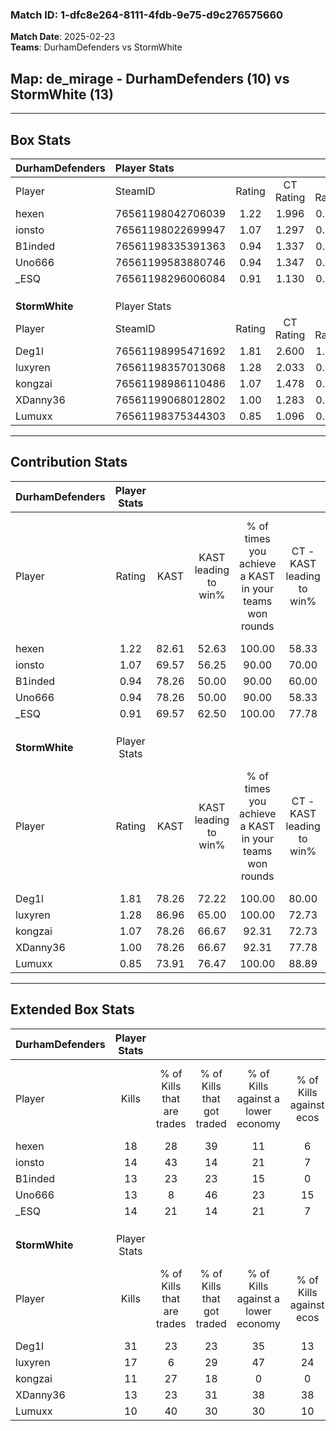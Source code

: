 ### Match ID: 1-dfc8e264-8111-4fdb-9e75-d9c276575660  
**Match Date**: 2025-02-23  
**Teams**: DurhamDefenders vs StormWhite  

## **Map**: de_mirage - DurhamDefenders (10) vs StormWhite (13)  
---  

## Box Stats  

| **DurhamDefenders** | Player Stats      |        |           |          |       |       |       |         |        |      |     |
| :- | :- | :-: | :-: | :-: | :-: | :-: | :-: | :-: | :-: | :-: | :-: |
| Player              | SteamID           | Rating | CT Rating | T Rating | KAST  |  ADR  | Kills | Assists | Deaths | K/D  | HS% |
| hexen               | 76561198042706039 |  1.22  |   1.996   |  0.571   | 82.61 | 77.7  |  18   |    6    |   17   | 1.06 | 16  |
| ionsto              | 76561198022699947 |  1.07  |   1.297   |  0.788   | 69.57 | 70.9  |  14   |    7    |   12   | 1.17 | 42  |
| B1inded             | 76561198335391363 |  0.94  |   1.337   |  0.851   | 78.26 | 68.3  |  13   |    4    |   18   | 0.72 | 69  |
| Uno666              | 76561199583880746 |  0.94  |   1.347   |  0.789   | 78.26 | 57.5  |  13   |    1    |   16   | 0.81 | 69  |
| _ESQ                | 76561198296006084 |  0.91  |   1.130   |  0.822   | 69.57 | 72.1  |  14   |    6    |   19   | 0.74 | 50  |
|                     |                   |        |           |          |       |       |       |         |        |      |     |
|                     |                   |        |           |          |       |       |       |         |        |      |     |
|                     |                   |        |           |          |       |       |       |         |        |      |     |
| **StormWhite**      | Player Stats      |        |           |          |       |       |       |         |        |      |     |
| Player              | SteamID           | Rating | CT Rating | T Rating | KAST  |  ADR  | Kills | Assists | Deaths | K/D  | HS% |
| Deg1l               | 76561198995471692 |  1.81  |   2.600   |  1.220   | 78.26 | 120.4 |  31   |    5    |   17   | 1.82 | 54  |
| luxyren             | 76561198357013068 |  1.28  |   2.033   |  0.729   | 86.96 | 77.0  |  17   |    6    |   14   | 1.21 | 76  |
| kongzai             | 76561198986110486 |  1.07  |   1.478   |  0.790   | 78.26 | 83.0  |  11   |    9    |   12   | 0.92 | 63  |
| XDanny36            | 76561199068012802 |  1.00  |   1.283   |  0.965   | 78.26 | 57.1  |  13   |    5    |   14   | 0.93 |  7  |
| Lumuxx              | 76561198375344303 |  0.85  |   1.096   |  0.808   | 73.91 | 61.8  |  10   |    6    |   15   | 0.67 | 50  |
---  

## Contribution Stats  

| **DurhamDefenders** | Player Stats |       |                      |                                                        |                           |                                                             |                          |                                                            |
| :- | :-: | :-: | :-: | :-: | :-: | :-: | :-: | :-: |
| Player              |    Rating    | KAST  | KAST leading to win% | % of times you achieve a KAST in your teams won rounds | CT - KAST leading to win% | CT - % of times you achieve a KAST in your teams won rounds | T - KAST leading to win% | T - % of times you achieve a KAST in your teams won rounds |
| hexen               |     1.22     | 82.61 |        52.63         |                         100.00                         |           58.33           |                           100.00                            |          42.86           |                           100.00                           |
| ionsto              |     1.07     | 69.57 |        56.25         |                         90.00                          |           70.00           |                           100.00                            |          33.33           |                           66.67                            |
| B1inded             |     0.94     | 78.26 |        50.00         |                         90.00                          |           60.00           |                            85.71                            |          37.50           |                           100.00                           |
| Uno666              |     0.94     | 78.26 |        50.00         |                         90.00                          |           58.33           |                           100.00                            |          33.33           |                           66.67                            |
| _ESQ                |     0.91     | 69.57 |        62.50         |                         100.00                         |           77.78           |                           100.00                            |          42.86           |                           100.00                           |
|                     |              |       |                      |                                                        |                           |                                                             |                          |                                                            |
|                     |              |       |                      |                                                        |                           |                                                             |                          |                                                            |
|                     |              |       |                      |                                                        |                           |                                                             |                          |                                                            |
| **StormWhite**      | Player Stats |       |                      |                                                        |                           |                                                             |                          |                                                            |
| Player              |    Rating    | KAST  | KAST leading to win% | % of times you achieve a KAST in your teams won rounds | CT - KAST leading to win% | CT - % of times you achieve a KAST in your teams won rounds | T - KAST leading to win% | T - % of times you achieve a KAST in your teams won rounds |
| Deg1l               |     1.81     | 78.26 |        72.22         |                         100.00                         |           80.00           |                           100.00                            |          62.50           |                           100.00                           |
| luxyren             |     1.28     | 86.96 |        65.00         |                         100.00                         |           72.73           |                           100.00                            |          55.56           |                           100.00                           |
| kongzai             |     1.07     | 78.26 |        66.67         |                         92.31                          |           72.73           |                           100.00                            |          57.14           |                           80.00                            |
| XDanny36            |     1.00     | 78.26 |        66.67         |                         92.31                          |           77.78           |                            87.50                            |          55.56           |                           100.00                           |
| Lumuxx              |     0.85     | 73.91 |        76.47         |                         100.00                         |           88.89           |                           100.00                            |          62.50           |                           100.00                           |
---  

## Extended Box Stats  

| **DurhamDefenders** | Player Stats |                            |                            |                                    |                         |                              |                                 |        |                             |                                     |                          |                               |                            |
| :- | :-: | :-: | :-: | :-: | :-: | :-: | :-: | :-: | :-: | :-: | :-: | :-: | :-: |
| Player              |    Kills     | % of Kills that are trades | % of Kills that got traded | % of Kills against a lower economy | % of Kills against ecos | % of Kills that are flawless | % of Kills that are close duels | Deaths | % of Deaths that get traded | % of Deaths against a lower economy | % of Deaths against ecos | % of Deaths that are flawless | % of Deaths that are close |
| hexen               |      18      |             28             |             39             |                 11                 |            6            |              67              |                6                |   17   |             24              |                 12                  |            0             |              65               |             12             |
| ionsto              |      14      |             43             |             14             |                 21                 |            7            |              93              |                0                |   12   |              8              |                 17                  |            0             |              83               |             0              |
| B1inded             |      13      |             23             |             23             |                 15                 |            0            |              77              |                8                |   18   |             39              |                 17                  |            6             |              72               |             6              |
| Uno666              |      13      |             8              |             46             |                 23                 |           15            |              38              |               15                |   16   |             38              |                 19                  |            6             |              94               |             0              |
| _ESQ                |      14      |             21             |             14             |                 21                 |            7            |              71              |                7                |   19   |             16              |                 11                  |            0             |              63               |             5              |
|                     |              |                            |                            |                                    |                         |                              |                                 |        |                             |                                     |                          |                               |                            |
|                     |              |                            |                            |                                    |                         |                              |                                 |        |                             |                                     |                          |                               |                            |
|                     |              |                            |                            |                                    |                         |                              |                                 |        |                             |                                     |                          |                               |                            |
| **StormWhite**      | Player Stats |                            |                            |                                    |                         |                              |                                 |        |                             |                                     |                          |                               |                            |
| Player              |    Kills     | % of Kills that are trades | % of Kills that got traded | % of Kills against a lower economy | % of Kills against ecos | % of Kills that are flawless | % of Kills that are close duels | Deaths | % of Deaths that get traded | % of Deaths against a lower economy | % of Deaths against ecos | % of Deaths that are flawless | % of Deaths that are close |
| Deg1l               |      31      |             23             |             23             |                 35                 |           13            |              68              |                0                |   17   |             18              |                 12                  |            6             |              59               |             18             |
| luxyren             |      17      |             6              |             29             |                 47                 |           24            |              71              |                6                |   14   |             29              |                 21                  |            7             |              86               |             0              |
| kongzai             |      11      |             27             |             18             |                 0                  |            0            |              73              |               18                |   12   |             25              |                  8                  |            8             |              75               |             8              |
| XDanny36            |      13      |             23             |             31             |                 38                 |           38            |              85              |                0                |   14   |             36              |                 14                  |            7             |              64               |             7              |
| Lumuxx              |      10      |             40             |             30             |                 30                 |           10            |              70              |               10                |   15   |             33              |                  7                  |            0             |              87               |             0              |
